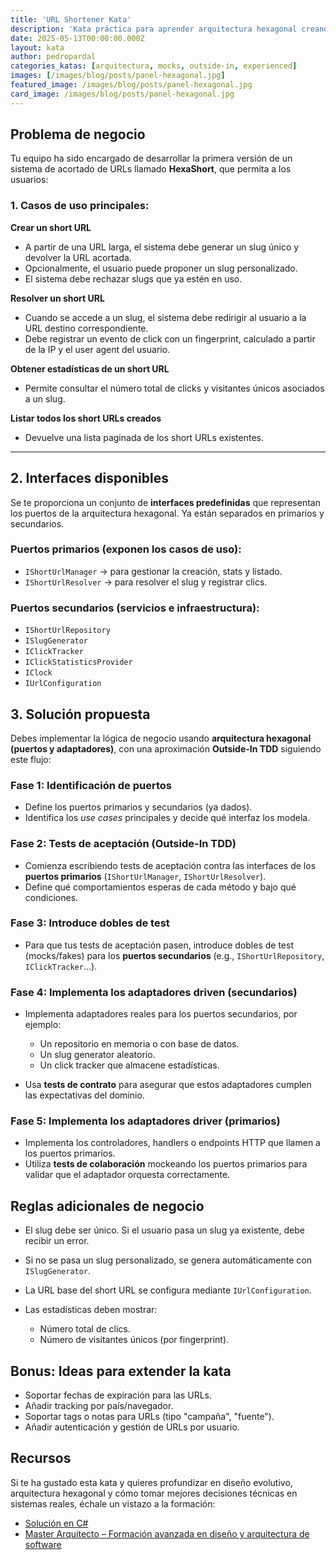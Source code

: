 ```yaml
---
title: 'URL Shortener Kata'
description: 'Kata práctica para aprender arquitectura hexagonal creando un acortador de URLs. Usa TDD, puertos y adaptadores paso a paso.'
date: 2025-05-13T00:00:00.000Z
layout: kata
author: pedropardal
categories_katas: [arquitectura, mocks, outside-in, experienced]
images: [/images/blog/posts/panel-hexagonal.jpg]
featured_image: /images/blog/posts/panel-hexagonal.jpg
card_image: /images/blog/posts/panel-hexagonal.jpg
---
```


## Problema de negocio

Tu equipo ha sido encargado de desarrollar la primera versión de un sistema de acortado de URLs llamado **HexaShort**, que permita a los usuarios:

### 1. Casos de uso principales:

**Crear un short URL**

* A partir de una URL larga, el sistema debe generar un slug único y devolver la URL acortada.
* Opcionalmente, el usuario puede proponer un slug personalizado.
* El sistema debe rechazar slugs que ya estén en uso.

**Resolver un short URL**

* Cuando se accede a un slug, el sistema debe redirigir al usuario a la URL destino correspondiente.
* Debe registrar un evento de click con un fingerprint, calculado a partir de la IP y el user agent del usuario.

**Obtener estadísticas de un short URL**

* Permite consultar el número total de clicks y visitantes únicos asociados a un slug.

**Listar todos los short URLs creados**

* Devuelve una lista paginada de los short URLs existentes.

---

## 2. Interfaces disponibles

Se te proporciona un conjunto de **interfaces predefinidas** que representan los puertos de la arquitectura hexagonal. Ya están separados en primarios y secundarios.

### Puertos primarios (exponen los casos de uso):

* `IShortUrlManager` → para gestionar la creación, stats y listado.
* `IShortUrlResolver` → para resolver el slug y registrar clics.

### Puertos secundarios (servicios e infraestructura):

* `IShortUrlRepository`
* `ISlugGenerator`
* `IClickTracker`
* `IClickStatisticsProvider`
* `IClock`
* `IUrlConfiguration`

## 3. Solución propuesta

Debes implementar la lógica de negocio usando **arquitectura hexagonal (puertos y adaptadores)**, con una aproximación **Outside-In TDD** siguiendo este flujo:

### Fase 1: Identificación de puertos

* Define los puertos primarios y secundarios (ya dados).
* Identifica los *use cases* principales y decide qué interfaz los modela.

### Fase 2: Tests de aceptación (Outside-In TDD)

* Comienza escribiendo tests de aceptación contra las interfaces de los **puertos primarios** (`IShortUrlManager`, `IShortUrlResolver`).
* Define qué comportamientos esperas de cada método y bajo qué condiciones.

### Fase 3: Introduce dobles de test

* Para que tus tests de aceptación pasen, introduce dobles de test (mocks/fakes) para los **puertos secundarios** (e.g., `IShortUrlRepository`, `IClickTracker`...).

### Fase 4: Implementa los adaptadores driven (secundarios)

* Implementa adaptadores reales para los puertos secundarios, por ejemplo:

  * Un repositorio en memoria o con base de datos.
  * Un slug generator aleatorio.
  * Un click tracker que almacene estadísticas.
* Usa **tests de contrato** para asegurar que estos adaptadores cumplen las expectativas del dominio.

### Fase 5: Implementa los adaptadores driver (primarios)

* Implementa los controladores, handlers o endpoints HTTP que llamen a los puertos primarios.
* Utiliza **tests de colaboración** mockeando los puertos primarios para validar que el adaptador orquesta correctamente.

## Reglas adicionales de negocio

* El slug debe ser único. Si el usuario pasa un slug ya existente, debe recibir un error.
* Si no se pasa un slug personalizado, se genera automáticamente con `ISlugGenerator`.
* La URL base del short URL se configura mediante `IUrlConfiguration`.
* Las estadísticas deben mostrar:

  * Número total de clics.
  * Número de visitantes únicos (por fingerprint).

## Bonus: Ideas para extender la kata

* Soportar fechas de expiración para las URLs.
* Añadir tracking por país/navegador.
* Soportar tags o notas para URLs (tipo "campaña", "fuente").
* Añadir autenticación y gestión de URLs por usuario.

## Recursos

Si te ha gustado esta kata y quieres profundizar en diseño evolutivo, arquitectura hexagonal y cómo tomar mejores decisiones técnicas en sistemas reales, échale un vistazo a la formación:

- [Solución en C#](https://academia.exeal.com/courses/masterclass-arquitectura-hexagonal)
- [Master Arquitecto – Formación avanzada en diseño y arquitectura de software](https://www.exeal.com/cursos/master-arquitecto/?utm_source=exeal.com&utm_medium=website&utm_campaign=master_arquitecto_jun25&utm_content=katas)
